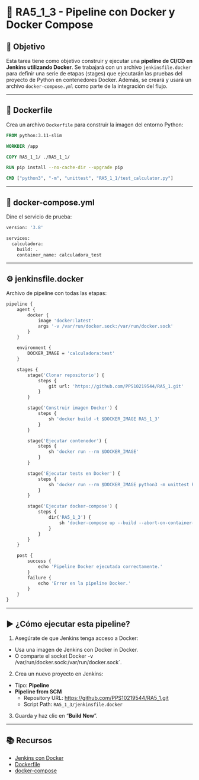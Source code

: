 # 🧩 RA5_1_3 - Pipeline con Docker y Docker Compose

## 🎯 Objetivo

Esta tarea tiene como objetivo construir y ejecutar una **pipeline de CI/CD en Jenkins utilizando Docker**. Se trabajará con un archivo `jenkinsfile.docker` para definir una serie de etapas (stages) que ejecutarán las pruebas del proyecto de Python en contenedores Docker. Además, se creará y usará un archivo `docker-compose.yml` como parte de la integración del flujo.

---

## 🐳 Dockerfile

Crea un archivo `Dockerfile` para construir la imagen del entorno Python:

```dockerfile
FROM python:3.11-slim

WORKDIR /app

COPY RA5_1_1/ ./RA5_1_1/

RUN pip install --no-cache-dir --upgrade pip

CMD ["python3", "-m", "unittest", "RA5_1_1/test_calculator.py"]
```

---

## 🐳 docker-compose.yml

Dine el servicio de prueba:

```dockerfile
version: '3.8'

services:
  calculadora:
    build: .
    container_name: calculadora_test
```

---

## ⚙️ jenkinsfile.docker

Archivo de pipeline con todas las etapas:

```dockerfile
pipeline {
    agent {
        docker {
            image 'docker:latest'
            args '-v /var/run/docker.sock:/var/run/docker.sock'
        }
    }

    environment {
        DOCKER_IMAGE = 'calculadora:test'
    }

    stages {
        stage('Clonar repositorio') {
            steps {
                git url: 'https://github.com/PPS10219544/RA5_1.git'
            }
        }

        stage('Construir imagen Docker') {
            steps {
                sh 'docker build -t $DOCKER_IMAGE RA5_1_3'
            }
        }

        stage('Ejecutar contenedor') {
            steps {
                sh 'docker run --rm $DOCKER_IMAGE'
            }
        }

        stage('Ejecutar tests en Docker') {
            steps {
                sh 'docker run --rm $DOCKER_IMAGE python3 -m unittest RA5_1_1/test_calculator.py'
            }
        }

        stage('Ejecutar docker-compose') {
            steps {
                dir('RA5_1_3') {
                    sh 'docker-compose up --build --abort-on-container-exit'
                }
            }
        }
    }

    post {
        success {
            echo 'Pipeline Docker ejecutada correctamente.'
        }
        failure {
            echo 'Error en la pipeline Docker.'
        }
    }
}
```

--- 

## ▶️ ¿Cómo ejecutar esta pipeline?
1. Asegúrate de que Jenkins tenga acceso a Docker:
  - Usa una imagen de Jenkins con Docker in Docker.
  - O comparte el socket Docker -v /var/run/docker.sock:/var/run/docker.sock`.

2. Crea un nuevo proyecto en Jenkins:
  - Tipo: **Pipeline**
  - **Pipeline from SCM**
    - Repository URL: https://github.com/PPS10219544/RA5_1.git
    - Script Path: `RA5_1_3/jenkinsfile.docker`

3. Guarda y haz clic en “**Build Now**”.

--- 

## 📚 Recursos

- [Jenkins con Docker](https://www.jenkins.io/doc/book/pipeline/docker/)
- [Dockerfile](https://docs.docker.com/engine/reference/builder/)
- [docker-compose](https://docs.docker.com/compose/)
